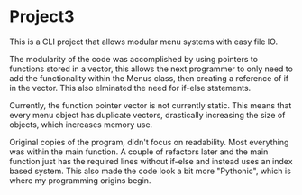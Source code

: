 # Project3

This is a CLI project that allows modular menu systems with easy file IO.

The modularity of the code was accomplished by using pointers to functions stored in a vector, 
  this allows the next programmer to only need to add the functionality within the Menus class, 
  then creating a reference of if in the vector.  This also elminated the need for if-else statements.

Currently, the function pointer vector is not currently static. This means that every menu object has duplicate vectors, 
  drastically increasing the size of objects, which increases memory use.

Original copies of the program, didn't focus on readability. Most everything was within the main function.
  A couple of refactors later and the main function just has the required lines without if-else and instead uses an index based system.
  This also made the code look a bit more "Pythonic", which is where my programming origins begin.
